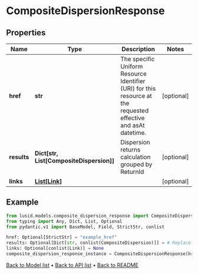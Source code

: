 # CompositeDispersionResponse

## Properties
Name | Type | Description | Notes
------------ | ------------- | ------------- | -------------
**href** | **str** | The specific Uniform Resource Identifier (URI) for this resource at the requested effective and asAt datetime. | [optional] 
**results** | **Dict[str, List[CompositeDispersion]]** | Dispersion returns calculation grouped by ReturnId | [optional] 
**links** | [**List[Link]**](Link.md) |  | [optional] 
## Example

```python
from lusid.models.composite_dispersion_response import CompositeDispersionResponse
from typing import Any, Dict, List, Optional
from pydantic.v1 import BaseModel, Field, StrictStr, conlist

href: Optional[StrictStr] = "example_href"
results: Optional[Dict[str, conlist(CompositeDispersion)]] = # Replace with your value
links: Optional[conlist(Link)] = None
composite_dispersion_response_instance = CompositeDispersionResponse(href=href, results=results, links=links)

```

[Back to Model list](../README.md#documentation-for-models) &#8226; [Back to API list](../README.md#documentation-for-api-endpoints) &#8226; [Back to README](../README.md)


